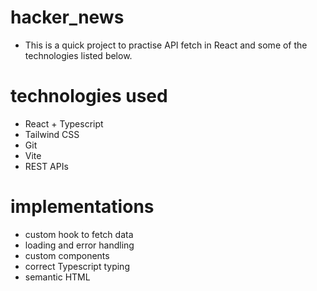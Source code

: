# hacker_news
- This is a quick project to practise API fetch in React and some of the technologies listed below.

# technologies used
- React + Typescript
- Tailwind CSS
- Git
- Vite
- REST APIs

# implementations
- custom hook to fetch data
- loading and error handling
- custom components
- correct Typescript typing
- semantic HTML